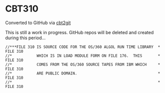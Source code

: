 # CBT310
Converted to GitHub via [cbt2git](https://github.com/wizardofzos/cbt2git)

This is still a work in progress. GitHub repos will be deleted and created during this period...

```
//***FILE 310 IS SOURCE CODE FOR THE OS/360 ALGOL RUN TIME LIBRARY  *   FILE 310
//*           WHICH IS IN LOAD MODULE FORM ON FILE 176.  THIS       *   FILE 310
//*           COMES FROM THE OS/360 SOURCE TAPES FROM IBM WHICH     *   FILE 310
//*           ARE PUBLIC DOMAIN.                                    *   FILE 310
//*                                                                 *   FILE 310
```
